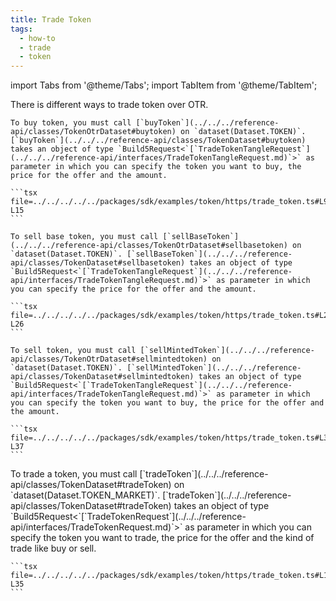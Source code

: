 ```yaml
---
title: Trade Token
tags:
  - how-to
  - trade
  - token
---
```


import Tabs from '@theme/Tabs';
import TabItem from '@theme/TabItem';

<Tabs>
  <TabItem value="otr" label="OTR">
    There is different ways to trade token over OTR.
    
    To buy token, you must call [`buyToken`](../../../reference-api/classes/TokenOtrDataset#buytoken) on `dataset(Dataset.TOKEN)`. [`buyToken`](../../../reference-api/classes/TokenDataset#buytoken) takes an object of type `Build5Request<`[`TradeTokenTangleRequest`](../../../reference-api/interfaces/TradeTokenTangleRequest.md)`>` as parameter in which you can specify the token you want to buy, the price for the offer and the amount.

    ```tsx file=../../../../../packages/sdk/examples/token/https/trade_token.ts#L9-L15
    ```

    To sell base token, you must call [`sellBaseToken`](../../../reference-api/classes/TokenOtrDataset#sellbasetoken) on `dataset(Dataset.TOKEN)`. [`sellBaseToken`](../../../reference-api/classes/TokenDataset#sellbasetoken) takes an object of type `Build5Request<`[`TradeTokenTangleRequest`](../../../reference-api/interfaces/TradeTokenTangleRequest.md)`>` as parameter in which you can specify the price for the offer and the amount.

    ```tsx file=../../../../../packages/sdk/examples/token/https/trade_token.ts#L20-L26
    ```

    To sell token, you must call [`sellMintedToken`](../../../reference-api/classes/TokenOtrDataset#sellmintedtoken) on `dataset(Dataset.TOKEN)`. [`sellMintedToken`](../../../reference-api/classes/TokenDataset#sellmintedtoken) takes an object of type `Build5Request<`[`TradeTokenTangleRequest`](../../../reference-api/interfaces/TradeTokenTangleRequest.md)`>` as parameter in which you can specify the token you want to buy, the price for the offer and the amount.

    ```tsx file=../../../../../packages/sdk/examples/token/https/trade_token.ts#L31-L37
    ```
  </TabItem>  
  <TabItem value="https" label="HTTPS">
    To trade a token, you must call [`tradeToken`](../../../reference-api/classes/TokenDataset#tradeToken) on `dataset(Dataset.TOKEN_MARKET)`. [`tradeToken`](../../../reference-api/classes/TokenDataset#tradeToken) takes an object of type `Build5Request<`[`TradeTokenRequest`](../../../reference-api/interfaces/TradeTokenRequest.md)`>` as parameter in which you can specify the token you want to trade, the price for the offer and the kind of trade like buy or sell.

    ```tsx file=../../../../../packages/sdk/examples/token/https/trade_token.ts#L19-L35
    ```
  </TabItem>
</Tabs>
